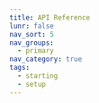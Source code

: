```yaml
---
title: API Reference
lunr: false
nav_sort: 5
nav_groups:
  - primary
nav_category: true
tags:
  - starting
  - setup
---
```


